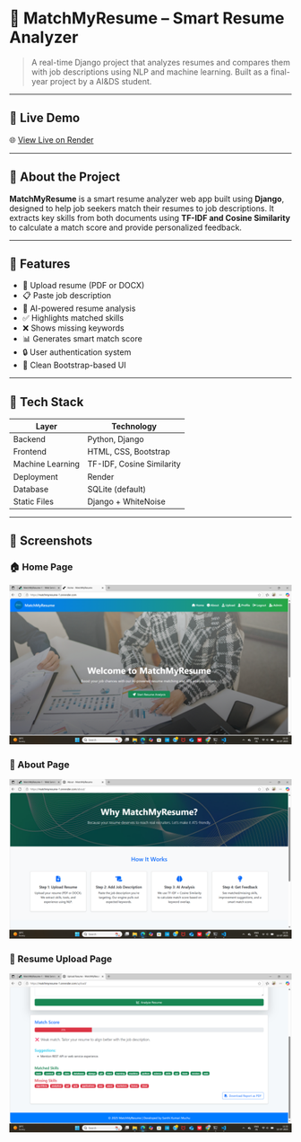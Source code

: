# 💼 MatchMyResume – Smart Resume Analyzer

> A real-time Django project that analyzes resumes and compares them with job descriptions using NLP and machine learning. Built as a final-year project by a AI&DS student.

---

## 🚀 Live Demo

🌐 [View Live on Render](https://matchmyresume-1.onrender.com) 

---

## 📌 About the Project

**MatchMyResume** is a smart resume analyzer web app built using **Django**, designed to help job seekers match their resumes to job descriptions. It extracts key skills from both documents using **TF-IDF and Cosine Similarity** to calculate a match score and provide personalized feedback.

---

## 🎯 Features

- 📄 Upload resume (PDF or DOCX)
- 📋 Paste job description
- 🧠 AI-powered resume analysis
- ✅ Highlights matched skills
- ❌ Shows missing keywords
- 📊 Generates smart match score
- 🔒 User authentication system
- 🎨 Clean Bootstrap-based UI

---

## 🧠 Tech Stack

| Layer        | Technology             |
|--------------|------------------------|
| Backend      | Python, Django         |
| Frontend     | HTML, CSS, Bootstrap   |
| Machine Learning | TF-IDF, Cosine Similarity |
| Deployment   | Render                 |
| Database     | SQLite (default)       |
| Static Files | Django + WhiteNoise    |

---

## 📸 Screenshots

### 🏠 Home Page
![Home Screenshot](https://raw.githubusercontent.com/santhi1701/MatchMyResume/main/analyzer/static/analyzer/images/home_screenshot.jpg)

### 📄 About Page
![About Screenshot](https://raw.githubusercontent.com/santhi1701/MatchMyResume/main/analyzer/static/analyzer/images/about_screenshot.jpg)

### 🧠 Resume Upload Page
![Upload Screenshot](https://raw.githubusercontent.com/santhi1701/MatchMyResume/main/analyzer/static/analyzer/images/upload_screenshot.jpg)
